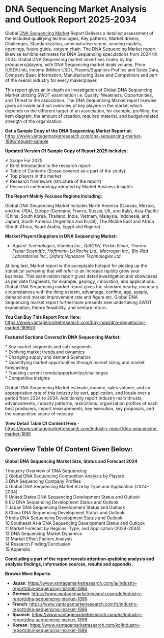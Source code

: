 <h1 bis_size="{&quot;x&quot;:20,&quot;y&quot;:20,&quot;w&quot;:1083,&quot;h&quot;:31,&quot;abs_x&quot;:126,&quot;abs_y&quot;:517}"><strong bis_size="{&quot;x&quot;:20,&quot;y&quot;:20,&quot;w&quot;:96,&quot;h&quot;:30,&quot;abs_x&quot;:126,&quot;abs_y&quot;:517}">DNA Sequencing Market Analysis and Outlook Report 2025-2034</strong></h1>

<p bis_size="{&quot;x&quot;:20,&quot;y&quot;:68,&quot;w&quot;:1083,&quot;h&quot;:83,&quot;abs_x&quot;:126,&quot;abs_y&quot;:565}">Global <a bis_size="{&quot;x&quot;:61,&quot;y&quot;:70,&quot;w&quot;:115,&quot;h&quot;:15,&quot;abs_x&quot;:167,&quot;abs_y&quot;:567}" href="https://www.vantagemarketresearch.com/industry-report/dna-sequencing-market-1896">DNA Sequencing Market</a> Report Delivers a detailed assessment of the included qualifying technologies, Key patterns, Market drivers, Challenges, Standardization, administrative scene, sending models, openings, future guide, esteem chain. The DNA Sequencing Market report likewise exhibits estimates for DNA Sequencing speculations from 2024 till 2034. Global DNA Sequencing market advertises rivalry by top producers/players, with DNA Sequencing market deals volume, Price (USD/Unit), income (Million USD), Players/Suppliers Profiles and Sales Data, Company Basic Information, Manufacturing Base and Competitors and part of the overall industry for every maker/player.</p>

<p bis_size="{&quot;x&quot;:20,&quot;y&quot;:164,&quot;w&quot;:1083,&quot;h&quot;:62,&quot;abs_x&quot;:126,&quot;abs_y&quot;:661}">This report gives an in-depth an investigation of Global DNA Sequencing Market utilizing SWOT examination i.e. Quality, Weakness, Opportunities, and Threat to the association. The DNA Sequencing Market report likewise gives an inside and out overview of key players in the market which depends on the different target of an association, for example, profiling, the item diagram, the amount of creation, required material, and budget-related strength of the organization.</p>

<p bis_size="{&quot;x&quot;:20,&quot;y&quot;:240,&quot;w&quot;:1083,&quot;h&quot;:20,&quot;abs_x&quot;:126,&quot;abs_y&quot;:737}"><strong bis_size="{&quot;x&quot;:20,&quot;y&quot;:242,&quot;w&quot;:348,&quot;h&quot;:15,&quot;abs_x&quot;:126,&quot;abs_y&quot;:739}">Get a Sample Copy of the DNA Sequencing Market Report at:</strong> <a bis_size="{&quot;x&quot;:371,&quot;y&quot;:242,&quot;w&quot;:33,&quot;h&quot;:15,&quot;abs_x&quot;:477,&quot;abs_y&quot;:739}" href="https://www.vantagemarketresearch.com/dna-sequencing-market-1896/request-sample">https://www.vantagemarketresearch.com/dna-sequencing-market-1896/request-sample</a></p>

<p bis_size="{&quot;x&quot;:20,&quot;y&quot;:273,&quot;w&quot;:1083,&quot;h&quot;:20,&quot;abs_x&quot;:126,&quot;abs_y&quot;:770}"><strong bis_size="{&quot;x&quot;:20,&quot;y&quot;:275,&quot;w&quot;:361,&quot;h&quot;:15,&quot;abs_x&quot;:126,&quot;abs_y&quot;:772}">Updated Version Of Sample Copy of Report 2025 Includes:</strong></p>

<p bis_size="{&quot;x&quot;:20,&quot;y&quot;:307,&quot;w&quot;:1083,&quot;h&quot;:124,&quot;abs_x&quot;:126,&quot;abs_y&quot;:804}">✔ Scope For 2025<br bis_size="{&quot;x&quot;:126,&quot;y&quot;:309,&quot;w&quot;:0,&quot;h&quot;:15,&quot;abs_x&quot;:232,&quot;abs_y&quot;:806}" />
✔ Brief Introduction to the research report.<br bis_size="{&quot;x&quot;:263,&quot;y&quot;:330,&quot;w&quot;:0,&quot;h&quot;:15,&quot;abs_x&quot;:369,&quot;abs_y&quot;:827}" />
✔ Table of Contents (Scope covered as a part of the study)<br bis_size="{&quot;x&quot;:358,&quot;y&quot;:351,&quot;w&quot;:0,&quot;h&quot;:15,&quot;abs_x&quot;:464,&quot;abs_y&quot;:848}" />
✔ Top players in the market<br bis_size="{&quot;x&quot;:179,&quot;y&quot;:372,&quot;w&quot;:0,&quot;h&quot;:15,&quot;abs_x&quot;:285,&quot;abs_y&quot;:869}" />
✔ Research framework (structure of the report)<br bis_size="{&quot;x&quot;:290,&quot;y&quot;:392,&quot;w&quot;:0,&quot;h&quot;:15,&quot;abs_x&quot;:396,&quot;abs_y&quot;:889}" />
✔ Research methodology adopted by Market Business Insights</p>

<p bis_size="{&quot;x&quot;:20,&quot;y&quot;:445,&quot;w&quot;:1083,&quot;h&quot;:20,&quot;abs_x&quot;:126,&quot;abs_y&quot;:942}"><strong bis_size="{&quot;x&quot;:20,&quot;y&quot;:447,&quot;w&quot;:289,&quot;h&quot;:15,&quot;abs_x&quot;:126,&quot;abs_y&quot;:944}">The Report Mainly Focuses Regions Including:</strong></p>

<p bis_size="{&quot;x&quot;:20,&quot;y&quot;:479,&quot;w&quot;:1083,&quot;h&quot;:41,&quot;abs_x&quot;:126,&quot;abs_y&quot;:976}">Global DNA Sequencing Market Includes North America (Canada, Mexico, and the USA), Europe (Germany, France, Russia, UK, and Italy), Asia-Pacific (China, South Korea, Thailand, India, Vietnam, Malaysia, Indonesia, and Japan), South America (Argentina and Brazil), The Middle East and Africa (South Africa, Saudi Arabia, Egypt and Nigeria).</p>

<p bis_size="{&quot;x&quot;:20,&quot;y&quot;:533,&quot;w&quot;:1083,&quot;h&quot;:20,&quot;abs_x&quot;:126,&quot;abs_y&quot;:1030}"><strong bis_size="{&quot;x&quot;:20,&quot;y&quot;:535,&quot;w&quot;:299,&quot;h&quot;:15,&quot;abs_x&quot;:126,&quot;abs_y&quot;:1032}">Market Players/Suppliers in DNA Sequencing Market:</strong></p>

<ul bis_size="{&quot;x&quot;:20,&quot;y&quot;:567,&quot;w&quot;:1083,&quot;h&quot;:20,&quot;abs_x&quot;:126,&quot;abs_y&quot;:1064}">
    <li bis_size="{&quot;x&quot;:60,&quot;y&quot;:567,&quot;w&quot;:1003,&quot;h&quot;:20,&quot;abs_x&quot;:166,&quot;abs_y&quot;:1064}"><em bis_size="{&quot;x&quot;:60,&quot;y&quot;:569,&quot;w&quot;:77,&quot;h&quot;:15,&quot;abs_x&quot;:166,&quot;abs_y&quot;:1066}">Agilent Technologies, Illumina Inc., QIAGEN, Perkin Elmer, Thermo Fisher Scientific, Hoffmann-La Roche Ltd., Macrogen Inc., Bio-Rad Laboratories Inc., Oxford Nanopore Technologies Ltd.</em></li>
</ul>

<p bis_size="{&quot;x&quot;:20,&quot;y&quot;:601,&quot;w&quot;:1083,&quot;h&quot;:83,&quot;abs_x&quot;:126,&quot;abs_y&quot;:1098}">At long last, Market report is the acceptable hotspot for picking up the statistical surveying that will refer to an increase rapidly grow your business. This examination report gives detail investigation and showcases as per data fragments, for example, geology, innovation, and applications. Global DNA Sequencing market report gives the standard nearby, monetary circumstances with the thing esteem, advantage, confine, age, supply, demand and market improvement rate and figure etc. Global DNA Sequencing market report furthermore presents new undertaking SWOT examination, theory feasibility, and venture return.</p>

<p bis_size="{&quot;x&quot;:20,&quot;y&quot;:697,&quot;w&quot;:1083,&quot;h&quot;:20,&quot;abs_x&quot;:126,&quot;abs_y&quot;:1194}"><strong bis_size="{&quot;x&quot;:20,&quot;y&quot;:699,&quot;w&quot;:228,&quot;h&quot;:15,&quot;abs_x&quot;:126,&quot;abs_y&quot;:1196}">You Can Buy This Report From Here:</strong> <a bis_size="{&quot;x&quot;:252,&quot;y&quot;:699,&quot;w&quot;:48,&quot;h&quot;:15,&quot;abs_x&quot;:358,&quot;abs_y&quot;:1196}" href="https://www.vantagemarketresearch.com/buy-now/dna-sequencing-market-1896/0">https://www.vantagemarketresearch.com/buy-now/dna-sequencing-market-1896/0</a></p>

<p bis_size="{&quot;x&quot;:20,&quot;y&quot;:731,&quot;w&quot;:1083,&quot;h&quot;:20,&quot;abs_x&quot;:126,&quot;abs_y&quot;:1228}"><strong bis_size="{&quot;x&quot;:20,&quot;y&quot;:733,&quot;w&quot;:313,&quot;h&quot;:15,&quot;abs_x&quot;:126,&quot;abs_y&quot;:1230}">Featured Sections Covered In DNA Sequencing Market:</strong></p>

<p bis_size="{&quot;x&quot;:20,&quot;y&quot;:765,&quot;w&quot;:1083,&quot;h&quot;:124,&quot;abs_x&quot;:126,&quot;abs_y&quot;:1262}">* Key market segments and sub-segments<br bis_size="{&quot;x&quot;:264,&quot;y&quot;:767,&quot;w&quot;:0,&quot;h&quot;:15,&quot;abs_x&quot;:370,&quot;abs_y&quot;:1264}" />
* Evolving market trends and dynamics<br bis_size="{&quot;x&quot;:244,&quot;y&quot;:788,&quot;w&quot;:0,&quot;h&quot;:15,&quot;abs_x&quot;:350,&quot;abs_y&quot;:1285}" />
* Changing supply and demand Scenarios<br bis_size="{&quot;x&quot;:262,&quot;y&quot;:808,&quot;w&quot;:0,&quot;h&quot;:15,&quot;abs_x&quot;:368,&quot;abs_y&quot;:1305}" />
* Quantifying market opportunities through market sizing and market forecasting<br bis_size="{&quot;x&quot;:479,&quot;y&quot;:829,&quot;w&quot;:0,&quot;h&quot;:15,&quot;abs_x&quot;:585,&quot;abs_y&quot;:1326}" />
* Tracking current trends/opportunities/challenges<br bis_size="{&quot;x&quot;:305,&quot;y&quot;:850,&quot;w&quot;:0,&quot;h&quot;:15,&quot;abs_x&quot;:411,&quot;abs_y&quot;:1347}" />
* Competitive insights</p>

<p bis_size="{&quot;x&quot;:20,&quot;y&quot;:903,&quot;w&quot;:1083,&quot;h&quot;:62,&quot;abs_x&quot;:126,&quot;abs_y&quot;:1400}">Global DNA Sequencing Market estimate, income, sales volume, and an appropriation rate of this industry by sort, application, and locale over a period from 2024 to 2034. Additionally report industry main thrusts, advancements, industry patterns, restrictions, organization profiles of each best producers, import measurements, key execution, key proposals, and the competitive scene of industry.</p>

<p bis_size="{&quot;x&quot;:20,&quot;y&quot;:978,&quot;w&quot;:1083,&quot;h&quot;:20,&quot;abs_x&quot;:126,&quot;abs_y&quot;:1475}"><strong bis_size="{&quot;x&quot;:20,&quot;y&quot;:980,&quot;w&quot;:208,&quot;h&quot;:15,&quot;abs_x&quot;:126,&quot;abs_y&quot;:1477}">View Detail Table Of Content Here</strong>:- <a bis_size="{&quot;x&quot;:239,&quot;y&quot;:980,&quot;w&quot;:33,&quot;h&quot;:15,&quot;abs_x&quot;:345,&quot;abs_y&quot;:1477}" href="https://www.vantagemarketresearch.com/ja/industry-report/dna-sequencing-market-1896">https://www.vantagemarketresearch.com/industry-report/dna-sequencing-market-1896</a></p>

<h2 bis_size="{&quot;x&quot;:20,&quot;y&quot;:1012,&quot;w&quot;:1083,&quot;h&quot;:20,&quot;abs_x&quot;:126,&quot;abs_y&quot;:1509}"><strong bis_size="{&quot;x&quot;:20,&quot;y&quot;:1014,&quot;w&quot;:251,&quot;h&quot;:15,&quot;abs_x&quot;:126,&quot;abs_y&quot;:1511}">Overview Table Of Content Given Below:</strong></h2>

<p bis_size="{&quot;x&quot;:20,&quot;y&quot;:1046,&quot;w&quot;:1083,&quot;h&quot;:20,&quot;abs_x&quot;:126,&quot;abs_y&quot;:1543}"><strong bis_size="{&quot;x&quot;:20,&quot;y&quot;:1048,&quot;w&quot;:359,&quot;h&quot;:15,&quot;abs_x&quot;:126,&quot;abs_y&quot;:1545}">Global DNA Sequencing Market Size, Status and Forecast 2034</strong></p>

<p bis_size="{&quot;x&quot;:20,&quot;y&quot;:1079,&quot;w&quot;:1083,&quot;h&quot;:311,&quot;abs_x&quot;:126,&quot;abs_y&quot;:1576}">1 Industry Overview of DNA Sequencing<br bis_size="{&quot;x&quot;:225,&quot;y&quot;:1081,&quot;w&quot;:0,&quot;h&quot;:15,&quot;abs_x&quot;:331,&quot;abs_y&quot;:1578}" />
2 Global DNA Sequencing Competition Analysis by Players<br bis_size="{&quot;x&quot;:332,&quot;y&quot;:1102,&quot;w&quot;:0,&quot;h&quot;:15,&quot;abs_x&quot;:438,&quot;abs_y&quot;:1599}" />
3 DNA Sequencing Company Profiles<br bis_size="{&quot;x&quot;:209,&quot;y&quot;:1123,&quot;w&quot;:0,&quot;h&quot;:15,&quot;abs_x&quot;:315,&quot;abs_y&quot;:1620}" />
4 Global DNA Sequencing Market Size by Type and Application (2024-2034)<br bis_size="{&quot;x&quot;:431,&quot;y&quot;:1144,&quot;w&quot;:0,&quot;h&quot;:15,&quot;abs_x&quot;:537,&quot;abs_y&quot;:1641}" />
5 United States DNA Sequencing Development Status and Outlook<br bis_size="{&quot;x&quot;:379,&quot;y&quot;:1165,&quot;w&quot;:0,&quot;h&quot;:15,&quot;abs_x&quot;:485,&quot;abs_y&quot;:1662}" />
6 EU DNA Sequencing Development Status and Outlook<br bis_size="{&quot;x&quot;:319,&quot;y&quot;:1185,&quot;w&quot;:0,&quot;h&quot;:15,&quot;abs_x&quot;:425,&quot;abs_y&quot;:1682}" />
7 Japan DNA Sequencing Development Status and Outlook<br bis_size="{&quot;x&quot;:336,&quot;y&quot;:1206,&quot;w&quot;:0,&quot;h&quot;:15,&quot;abs_x&quot;:442,&quot;abs_y&quot;:1703}" />
8 China DNA Sequencing Development Status and Outlook<br bis_size="{&quot;x&quot;:335,&quot;y&quot;:1227,&quot;w&quot;:0,&quot;h&quot;:15,&quot;abs_x&quot;:441,&quot;abs_y&quot;:1724}" />
9 India DNA Sequencing Development Status and Outlook<br bis_size="{&quot;x&quot;:329,&quot;y&quot;:1248,&quot;w&quot;:0,&quot;h&quot;:15,&quot;abs_x&quot;:435,&quot;abs_y&quot;:1745}" />
10 Southeast Asia DNA Sequencing Development Status and Outlook<br bis_size="{&quot;x&quot;:395,&quot;y&quot;:1269,&quot;w&quot;:0,&quot;h&quot;:15,&quot;abs_x&quot;:501,&quot;abs_y&quot;:1766}" />
11 Market Forecast by Regions, Type, and Application (2024-2034)<br bis_size="{&quot;x&quot;:404,&quot;y&quot;:1289,&quot;w&quot;:0,&quot;h&quot;:15,&quot;abs_x&quot;:510,&quot;abs_y&quot;:1786}" />
12 DNA Sequencing Market Dynamics<br bis_size="{&quot;x&quot;:214,&quot;y&quot;:1310,&quot;w&quot;:0,&quot;h&quot;:15,&quot;abs_x&quot;:320,&quot;abs_y&quot;:1807}" />
13 Market Effect Factors Analysis<br bis_size="{&quot;x&quot;:212,&quot;y&quot;:1331,&quot;w&quot;:0,&quot;h&quot;:15,&quot;abs_x&quot;:318,&quot;abs_y&quot;:1828}" />
14 Research Finding/Conclusion<br bis_size="{&quot;x&quot;:207,&quot;y&quot;:1352,&quot;w&quot;:0,&quot;h&quot;:15,&quot;abs_x&quot;:313,&quot;abs_y&quot;:1849}" />
15 Appendix</p>

<p bis_size="{&quot;x&quot;:20,&quot;y&quot;:1404,&quot;w&quot;:1083,&quot;h&quot;:20,&quot;abs_x&quot;:126,&quot;abs_y&quot;:1901}"><strong bis_size="{&quot;x&quot;:20,&quot;y&quot;:1406,&quot;w&quot;:821,&quot;h&quot;:15,&quot;abs_x&quot;:126,&quot;abs_y&quot;:1903}">Concluding a part of the report reveals attention-grabbing analysis and analysis findings, information sources, results and appendix.</strong></p>

<p bis_size="{&quot;x&quot;:20,&quot;y&quot;:1438,&quot;w&quot;:1083,&quot;h&quot;:20,&quot;abs_x&quot;:126,&quot;abs_y&quot;:1935}"><strong bis_size="{&quot;x&quot;:20,&quot;y&quot;:1440,&quot;w&quot;:134,&quot;h&quot;:15,&quot;abs_x&quot;:126,&quot;abs_y&quot;:1937}">Browse More Reports</strong>:</p>

<ul bis_size="{&quot;x&quot;:20,&quot;y&quot;:1472,&quot;w&quot;:1083,&quot;h&quot;:103,&quot;abs_x&quot;:126,&quot;abs_y&quot;:1969}">
    <li bis_size="{&quot;x&quot;:60,&quot;y&quot;:1472,&quot;w&quot;:1003,&quot;h&quot;:20,&quot;abs_x&quot;:166,&quot;abs_y&quot;:1969}"><strong bis_size="{&quot;x&quot;:60,&quot;y&quot;:1474,&quot;w&quot;:37,&quot;h&quot;:15,&quot;abs_x&quot;:166,&quot;abs_y&quot;:1971}">Japan</strong>:&nbsp;<a bis_size="{&quot;x&quot;:104,&quot;y&quot;:1474,&quot;w&quot;:33,&quot;h&quot;:15,&quot;abs_x&quot;:210,&quot;abs_y&quot;:1971}" href="https://www.vantagemarketresearch.com/ja/industry-report/dna-sequencing-market-1896">https://www.vantagemarketresearch.com/ja/industry-report/dna-sequencing-market-1896</a></li>
    <li bis_size="{&quot;x&quot;:60,&quot;y&quot;:1493,&quot;w&quot;:1003,&quot;h&quot;:20,&quot;abs_x&quot;:166,&quot;abs_y&quot;:1990}"><strong bis_size="{&quot;x&quot;:60,&quot;y&quot;:1495,&quot;w&quot;:49,&quot;h&quot;:15,&quot;abs_x&quot;:166,&quot;abs_y&quot;:1992}">German</strong>:&nbsp;<a bis_size="{&quot;x&quot;:116,&quot;y&quot;:1495,&quot;w&quot;:33,&quot;h&quot;:15,&quot;abs_x&quot;:222,&quot;abs_y&quot;:1992}" href="https://www.vantagemarketresearch.com/de/industry-report/dna-sequencing-market-1896">https://www.vantagemarketresearch.com/de/industry-report/dna-sequencing-market-1896</a></li>
    <li bis_size="{&quot;x&quot;:60,&quot;y&quot;:1514,&quot;w&quot;:1003,&quot;h&quot;:20,&quot;abs_x&quot;:166,&quot;abs_y&quot;:2011}"><strong bis_size="{&quot;x&quot;:60,&quot;y&quot;:1516,&quot;w&quot;:43,&quot;h&quot;:15,&quot;abs_x&quot;:166,&quot;abs_y&quot;:2013}">French</strong>:&nbsp;<a bis_size="{&quot;x&quot;:110,&quot;y&quot;:1516,&quot;w&quot;:33,&quot;h&quot;:15,&quot;abs_x&quot;:216,&quot;abs_y&quot;:2013}" href="https://www.vantagemarketresearch.com/fr/industry-report/dna-sequencing-market-1896">https://www.vantagemarketresearch.com/fr/industry-report/dna-sequencing-market-1896</a></li>
    <li bis_size="{&quot;x&quot;:60,&quot;y&quot;:1534,&quot;w&quot;:1003,&quot;h&quot;:20,&quot;abs_x&quot;:166,&quot;abs_y&quot;:2031}"><strong bis_size="{&quot;x&quot;:60,&quot;y&quot;:1536,&quot;w&quot;:50,&quot;h&quot;:15,&quot;abs_x&quot;:166,&quot;abs_y&quot;:2033}">Spanish</strong>:&nbsp;<a bis_size="{&quot;x&quot;:117,&quot;y&quot;:1536,&quot;w&quot;:33,&quot;h&quot;:15,&quot;abs_x&quot;:223,&quot;abs_y&quot;:2033}" href="https://www.vantagemarketresearch.com/es/industry-report/dna-sequencing-market-1896">https://www.vantagemarketresearch.com/es/industry-report/dna-sequencing-market-1896</a></li>
    <li bis_size="{&quot;x&quot;:60,&quot;y&quot;:1555,&quot;w&quot;:1003,&quot;h&quot;:20,&quot;abs_x&quot;:166,&quot;abs_y&quot;:2052}"><strong bis_size="{&quot;x&quot;:60,&quot;y&quot;:1557,&quot;w&quot;:44,&quot;h&quot;:15,&quot;abs_x&quot;:166,&quot;abs_y&quot;:2054}">Korean</strong>:&nbsp;<a bis_size="{&quot;x&quot;:112,&quot;y&quot;:1557,&quot;w&quot;:33,&quot;h&quot;:15,&quot;abs_x&quot;:218,&quot;abs_y&quot;:2054}" href="https://www.vantagemarketresearch.com/ko/industry-report/dna-sequencing-market-1896">https://www.vantagemarketresearch.com/ko/industry-report/dna-sequencing-market-1896</a></li>
</ul>
